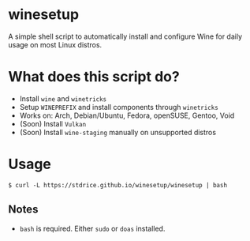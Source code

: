 # winesetup
A simple shell script to automatically install and configure Wine for daily usage on most Linux distros.

# What does this script do?
- Install `wine` and `winetricks`
- Setup `WINEPREFIX` and install components through `winetricks`
- Works on: Arch, Debian/Ubuntu, Fedora, openSUSE, Gentoo, Void
- (Soon) Install `Vulkan`
- (Soon) Install `wine-staging` manually on unsupported distros

# Usage
```
$ curl -L https://stdrice.github.io/winesetup/winesetup | bash
```

## Notes
- `bash` is required. Either `sudo` or `doas` installed.
